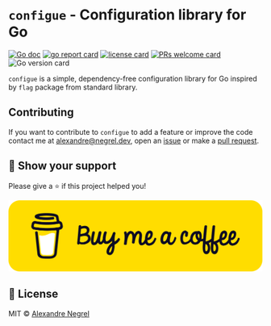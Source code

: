 # `configue` - Configuration library for Go

[![Go doc](https://pkg.go.dev/badge/github.com/negrel/configue)](https://pkg.go.dev/github.com/negrel/configue)
[![go report card](https://goreportcard.com/badge/github.com/negrel/configue)](https://goreportcard.com/report/github.com/negrel/configue)
[![license card](https://img.shields.io/github/license/negrel/configue)](./LICENSE)
[![PRs welcome card](https://img.shields.io/badge/PRs-Welcome-brightgreen)](https://github.com/negrel/configue/pulls)
![Go version card](https://img.shields.io/github/go-mod/go-version/negrel/configue)

`configue` is a simple, dependency-free configuration library for Go inspired
by `flag` package from standard library.

## Contributing

If you want to contribute to `configue` to add a feature or improve the code contact
me at [alexandre@negrel.dev](mailto:alexandre@negrel.dev), open an
[issue](https://github.com/negrel/configue/issues) or make a
[pull request](https://github.com/negrel/configue/pulls).

## :stars: Show your support

Please give a :star: if this project helped you!

[![buy me a coffee](https://github.com/negrel/.github/blob/master/.github/images/bmc-button.png?raw=true)](https://www.buymeacoffee.com/negrel)

## :scroll: License

MIT © [Alexandre Negrel](https://www.negrel.dev/)
